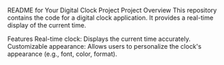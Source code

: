 README for Your Digital Clock Project
Project Overview
This repository contains the code for a digital clock application. It provides a real-time display of the current time.

Features
Real-time clock: Displays the current time accurately.
Customizable appearance: Allows users to personalize the clock's appearance (e.g., font, color, format).
